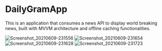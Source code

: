 # DailyGramApp
This is an application that consumes a news API to display world breaking news, built with MVVM architecture and offline caching functionalities.


![Screenshot_20210609-231556](https://user-images.githubusercontent.com/51708924/121436913-4e7d6a80-c979-11eb-9063-21e8987d426a.png)
![Screenshot_20210609-231654](https://user-images.githubusercontent.com/51708924/121436932-589f6900-c979-11eb-8b36-76056caede7e.png)
![Screenshot_20210609-231628](https://user-images.githubusercontent.com/51708924/121436968-6a810c00-c979-11eb-9049-675813daf995.png)
![Screenshot_20210609-231723](https://user-images.githubusercontent.com/51708924/121436995-766cce00-c979-11eb-8892-c46d3f918ccb.png)

